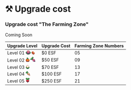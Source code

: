 # ⚒ Upgrade cost

### Upgrade cost "The Farming Zone"

Coming Soon

| Upgrade Level                                                                             | Upgrade Cost | Farming Zone Numbers |
| ----------------------------------------------------------------------------------------- | ------------ | -------------------- |
| Level 01 ![](<../.gitbook/assets/image (6).png>) ![](<../.gitbook/assets/image (11).png>) | $0 ESF       | 05                   |
| Level 02 ![](<../.gitbook/assets/fruit (6).png>) ![](<../.gitbook/assets/fruit (3).png>)  | $50 ESF      | 09                   |
| Level 03 ![](<../.gitbook/assets/image (1).png>)                                          | $70 ESF      | 13                   |
| Level 04 ![](<../.gitbook/assets/fruit (1).png>)                                          | $100 ESF     | 17                   |
| Level 05 ![](<../.gitbook/assets/fruit (5).png>)                                          | $250 ESF     | 21                   |

